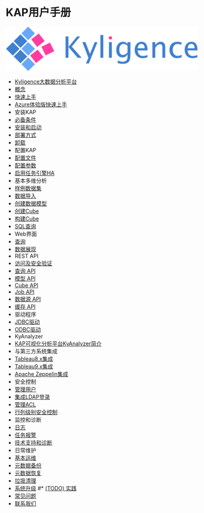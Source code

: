 # KAP用户手册

![logo](logo.jpg)

* [Kyligence大数据分析平台](introduction/README.md)
 * [概念](introduction/concepts.cn.md)
 * [快速上手](introduction/quickstart.cn.md)
 * [Azure体验版快速上手](introduction/quickstart_azure.cn.md)
* 安装KAP
 * [必备条件](install/hadoop_env.cn.md)
 * [安装和启动](install/install_guide.cn.md)
 * [部署方式](install/deploy.cn.md)
 * [卸载](install/uninstall.cn.md) 
* 配置KAP
 * [配置文件](config/config_file.cn.md)
 * [配置参数](config/settings.cn.md)
 * [启用任务引擎HA](config/jobengine_ha.cn.md)
* 基本多维分析
 * [样例数据集](molap/dataset.cn.md)
 * [数据导入](molap/datasource.cn.md)
 * [创建数据模型](molap/datamodel.cn.md)
 * [创建Cube](molap/create_cube.cn.md)
 * [构建Cube](molap/build_cube.cn.md)
 * [SQL查询](molap/query.cn.md)
* Web界面
 * [查询](gui/web.cn.md)
 * [数据展现](gui/visualization.cn.md)
* REST API
 * [访问及安全验证](rest/authentication.cn.md)
 * [查询 API](rest/query_api.cn.md)
 * [模型 API](rest/model_api.cn.md)
 * [Cube API](rest/cube_api.cn.md)
 * [Job API](rest/job_api.cn.md)
 * [数据源 API](rest/metadata_api.cn.md)
 * [缓存 API](rest/cache_api.cn.md)
* 驱动程序
 * [JDBC驱动](driver/jdbc.cn.md)
 * [ODBC驱动](driver/odbc.cn.md)
* KyAnalyzer
 * [KAP可视化分析平台KyAnalyzer简介](integration/analyzer.cn.md)
* 与第三方系统集成
 * [Tableau8.x集成](integration/tableau_8.cn.md)
 * [Tableau9.x集成](integration/tableau_9.cn.md)
 * [Apache Zeppelin集成](integration/zeppelin.cn.md)
* 安全控制
 * [管理用户](security/user.cn.md)
 * [集成LDAP登录](security/ldap.cn.md)
 * [管理ACL](security/acl.cn.md)
 * [行列级别安全控制](security/cell.cn.md)
* 监控和诊断
 * [日志](troubleshooting/logging.cn.md)
 * [任务报警](troubleshooting/alerting.cn.md)
 * [技术支持和诊断](troubleshooting/diag.cn.md)
* 日常维护
 * [基本运维](operation/basic_ops.cn.md)
 * [元数据备份](operation/metadata_backup.cn.md)
 * [元数据恢复](operation/metadata_restore.cn.md)
 * [垃圾清理](operation/storage_cleanup.cn.md)
 * [系统升级](operation/upgrade.cn.md) 
#* [(TODO) 实践](practice/README.md)
* [常见问题](faq/README.md)
* [联系我们](contact/README.md)

